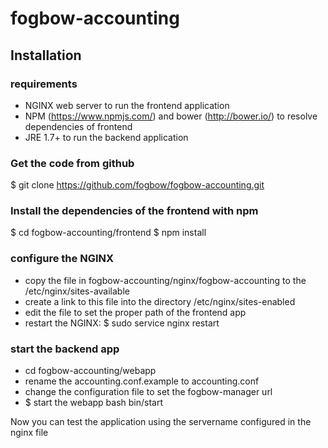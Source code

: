 # fogbow-accounting

## Installation

### requirements
* NGINX web server to run the frontend application
* NPM (https://www.npmjs.com/) and bower (http://bower.io/) to resolve dependencies of frontend
* JRE 1.7+ to run the backend application
 
### Get the code from github
$ git clone https://github.com/fogbow/fogbow-accounting.git

### Install the dependencies of the frontend with npm
$ cd fogbow-accounting/frontend
$ npm install

### configure the NGINX
* copy the file in fogbow-accounting/nginx/fogbow-accounting to the /etc/nginx/sites-available
* create a link to this file into the directory /etc/nginx/sites-enabled
* edit the file to set the proper path of the frontend app
* restart the NGINX: $ sudo service nginx restart
 
### start the backend app
* cd fogbow-accounting/webapp
* rename the accounting.conf.example to accounting.conf
* change the configuration file to set the fogbow-manager url
* $ start the webapp bash bin/start
 
Now you can test the application using the servername configured in the nginx file


